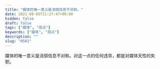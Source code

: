 ```yaml
---
title: "媒体的唯一意义是消弭信息不对称。"
date: 2021-08-05T21:27:47+08:00
hidden: false
draft: false
tags: ["媒体", "观点"]
keywords: ["媒体", "观点"]
description: ""
slug: "0501"
---
```


媒体的唯一意义是消弭信息不对称。对这一点的任何违背，都是对媒体天性的失职。